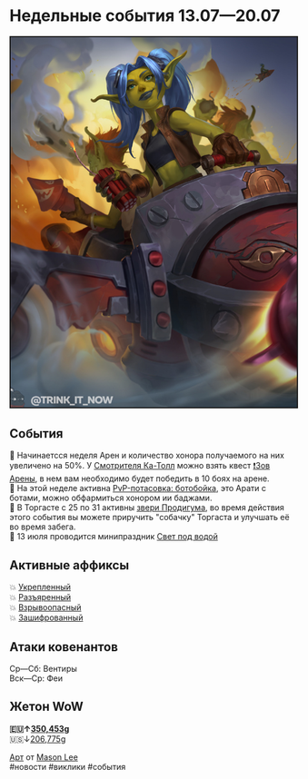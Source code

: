 # Недельные события 13.07—20.07

<html>
<center>
<img src=https://raw.githubusercontent.com/MagicalCow/TrinkIT-News/main/Sources/Assets/Weeklies/Weekly-28.jpg float=center border=2>
</center>  
</html>

## События
  📅 Начинаетсся неделя Арен и количество хонора получаемого на них увеличено на 50%. У [Смотрителя Ка-Толл](https://ru.wowhead.com/npc=166307) можно взять квест [❗️Зов Арены](https://ru.wowhead.com/quest=39041), в нем вам необходимо будет победить в 10 боях на арене.  
  📅 На этой неделе активна [PvP-потасовка: ботобойка](https://ru.wowhead.com/event=1235), это Арати с ботами, можно обфармиться хонором ии баджами.  
  📅 В Торгасте с 25 по 31 активны [звери Продигума](https://ru.wowhead.com/event=1214), во время действия этого события вы можете приручить "собачку" Торгаста и улучшать её во время забега.  
  📅 13 июля проводится минипраздник <a href="https://github.com/MagicalCow/TrinkIT-News/blob/main/Sources/Guides/Guide-Luminous-Luminaries.md">Свет под водой<a>  

## Активные аффиксы  
  💥 <a href="https://ru.wowhead.com/affix=10">Укрепленный<a>  
  💥 <a href="https://ru.wowhead.com/affix=6">Разъяренный<a>  
  💥 <a href="https://ru.wowhead.com/affix=13">Взрывоопасный<a>  
  💥 <a href="https://ru.wowhead.com/affix=130">Зашифрованный<a>  

## Атаки ковенантов
  Ср—Сб: Вентиры  
  Вск—Ср: Феи  

## Жетон WoW
  **🇪🇺↑[350,453g](https://wowtokenprices.com/EU)**  
  🇺🇸↓[206,775g](https://wowtokenprices.com/US)

<a href="https://www.artstation.com/artwork/L2Rb2K">Арт</a> от <a href="https://www.artstation.com/mostar88">Mason Lee</a>  
#новости #виклики #события
